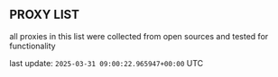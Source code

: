 ## PROXY LIST

all proxies in this list were collected from open sources and tested for functionality

last update: `2025-03-31 09:00:22.965947+00:00` UTC